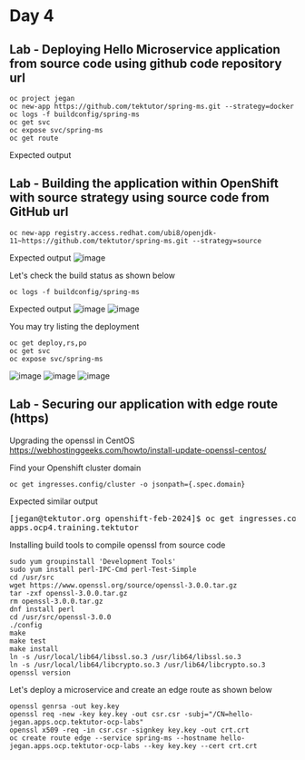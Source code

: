 # Day 4

## Lab - Deploying Hello Microservice application from source code using github code repository url
```
oc project jegan
oc new-app https://github.com/tektutor/spring-ms.git --strategy=docker
oc logs -f buildconfig/spring-ms
oc get svc 
oc expose svc/spring-ms
oc get route
```

Expected output

## Lab - Building the application within OpenShift with source strategy using source code from GitHub url
```
oc new-app registry.access.redhat.com/ubi8/openjdk-11~https://github.com/tektutor/spring-ms.git --strategy=source
```

Expected output
![image](https://github.com/tektutor/openshift-nov-2023/assets/12674043/e0b7ba66-9bd4-47e9-b6c5-314d129e82ae)

Let's check the build status as shown below
```
oc logs -f buildconfig/spring-ms
```
Expected output
![image](https://github.com/tektutor/openshift-nov-2023/assets/12674043/0905997e-8259-4fa4-8fa4-a5d00dff6618)
![image](https://github.com/tektutor/openshift-nov-2023/assets/12674043/91720e4c-f791-4c70-8f81-711d2bb40d89)

You may try listing the deployment
```
oc get deploy,rs,po
oc get svc
oc expose svc/spring-ms 
```

![image](https://github.com/tektutor/openshift-nov-2023/assets/12674043/372969d5-26f3-47e6-b444-4918cbabe6a3)
![image](https://github.com/tektutor/openshift-nov-2023/assets/12674043/5b745b1f-54aa-42d1-8778-a742916a4605)
![image](https://github.com/tektutor/openshift-nov-2023/assets/12674043/d7d4da56-f9d5-4b64-bba1-4f9fcb34e7fe)

## Lab - Securing our application with edge route (https)

Upgrading the openssl in CentOS
https://webhostinggeeks.com/howto/install-update-openssl-centos/

Find your Openshift cluster domain
```
oc get ingresses.config/cluster -o jsonpath={.spec.domain}
```
Expected similar output
<pre>
[jegan@tektutor.org openshift-feb-2024]$ oc get ingresses.config/cluster -o jsonpath={.spec.domain}
apps.ocp4.training.tektutor  
</pre>


Installing build tools to compile openssl from source code
```
sudo yum groupinstall 'Development Tools'
sudo yum install perl-IPC-Cmd perl-Test-Simple
cd /usr/src
wget https://www.openssl.org/source/openssl-3.0.0.tar.gz
tar -zxf openssl-3.0.0.tar.gz
rm openssl-3.0.0.tar.gz
dnf install perl
cd /usr/src/openssl-3.0.0
./config
make
make test
make install
ln -s /usr/local/lib64/libssl.so.3 /usr/lib64/libssl.so.3
ln -s /usr/local/lib64/libcrypto.so.3 /usr/lib64/libcrypto.so.3
openssl version
```

Let's deploy a microservice and create an edge route as shown below
```
openssl genrsa -out key.key
openssl req -new -key key.key -out csr.csr -subj="/CN=hello-jegan.apps.ocp.tektutor-ocp-labs"
openssl x509 -req -in csr.csr -signkey key.key -out crt.crt
oc create route edge --service spring-ms --hostname hello-jegan.apps.ocp.tektutor-ocp-labs --key key.key --cert crt.crt
```

